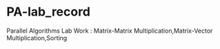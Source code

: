 # PA-lab_record
Parallel Algorithms Lab Work : Matrix-Matrix Multiplication,Matrix-Vector Multiplication,Sorting 
